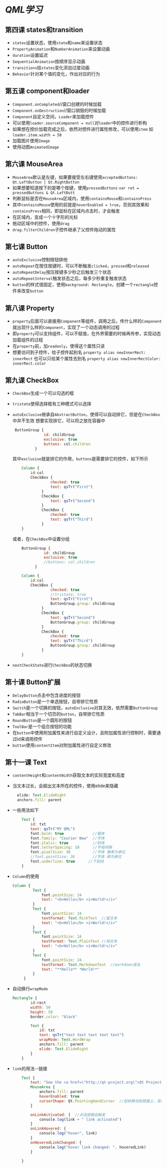 # _QML学习_

## 第四课 states和transition

- `states`设置状态，使用`state`和`name`来设置状态
- `PropertyAnimation`和`NumberAnimation`来设置动画
- `duration`设置延迟
- `SequentialAnimation`按顺序显示动画
- `transitions`给`states`变化添加过度动画
- `Behavior`针对某个值的变化，作出对应的行为

## 第五课 component和loader

- `Component.onCompleted`//窗口创建的时候加载
- `Component.onDestruction`//窗口销毁的时候加载
- `Component`自定义空间，`Loader`来加载控件
- 可以使用`loader.sourceComponent = null`对`loader`中的控件进行析构
- 如果想在控价加载完成之后，依然对控件进行属性修改，可以使用`item`
  如`loader.item.width = 50`
- 加载图片使用`Image`
- 使用动图`AnimatedImage`

## 第六课 MouseArea

- `MouseArea`默认是左键，如果要接受左右键使用`acceptedButtons: Qt.LeftButton | Qt.RightButton`
- 如果想要知道按下的是哪个按键，使用`pressedButtons`
   `var ret = pressedButtons & Qt.LeftButt `
- 判断鼠标是否在`MouseArea`区域内，使用`containsMouse`和`containsPress`
- 其中`containsMouse`使用的前提是`hoverEnabled = true`，否则其效果和`containsPress`相同，即鼠标在区域内点击时，才会触发
- 在区域内，变成一个十字形的光标
- 拖动区域中的控件，使用`drag`
- `drag.filterChildren`子控件继承了父控件拖动的属性

## 第七课 Button

- `autoExclusive`控制按钮排他
- `autoRepeat`在按住按键时，可以不断触发`clicked`，`pressed`和`released`
- `autoRepeatDelay`按压按键多少秒之后触发三个状态
- `autoRepeatInterval`触发状态之后，每多少秒重复触发状态
- `button`的样式很固定，使用`background: Rectangle`，创建一个`rectangle`控件来改变`button`

## 第八课 Property

- `property`后面可以直接用`Component`等组件，调用之后，传什么样的`Component`就出现什么样的`Component`，实现了一个动态调用的过程
-  即`property`可以支持组件，可以不赋值，在外界需要的时候再传参，实现动态加载组件的过程
- 在`property`前，加`readonly`，使得这个属性只读
- 想要访问到子控件，给子控件起别名
  `property alias newInnerRect: innerRect`
  也可以只给某个属性去别名
  `property alias newInnerRectColor: innerRect.color`

## 第九课 CheckBox

- `CheckBox`生成一个可以勾选的框

- `tristate`使得选择框有三种模式可以选择

- `autoExclusive`继承自`AbstractButton`，使得可以自动排它，但是在`CheckBox`中并不生效
  想要实现排它，可以将之放在容器中

  ```qml
   ButtonGroup {
                id: childGroup
                exclusive: true
                buttons: col.children
            }
  ```

  其中`exclusive`就是排它的作用，`buttons`是需要排它的控件，如下所示
  ```qml
      Column {
          id:col
          CheckBox {
                   checked: true
                   text: qsTr("First")
               }
               CheckBox {
                   text: qsTr("Second")
               }
               CheckBox {
                   checked: true
                   text: qsTr("Third")
               }
      }
  
  ```

  或者，在`CheckBox`中设置分组

  ```qml
      ButtonGroup {
                id: childGroup
                exclusive: true
                //buttons: col.children
            }
  
      Column {
          id:col
          CheckBox {
                   checked: true
                   //tristate: true
                   text: qsTr("First")
                   ButtonGroup.group: childGroup
               }
               CheckBox {
                   text: qsTr("Second")
                   ButtonGroup.group: childGroup
               }
               CheckBox {
                   checked: true
                   text: qsTr("Third")
                   ButtonGroup.group: childGroup
               }
      }
  ```

- `nextCheckState`进行`CheckBox`的状态切换

## 第十课 Button扩展

- `DelayButton`点击中包含进度的按钮
- `RadioButton`是一个单选按钮，自带排它性质
- `Switch`是一个切换的按钮，`autoExclusive`对其无效，依然需要`ButtonGroup`
- `TabBar`相当于一个切页的`button`，自带排它性质
- `RoundButton`是一个圆形的按钮
- `ToolBar`是一个组合按钮的功能
- 在`button`中使用附加属性来进行自定义设计，且附加属性进行控制时，需要通过id来调用控件
- `button`使用`contentItem`对附加属性进行自定义修改

## 第十一课 Text

- `contentHeight`和`contentWidth`获取文本的实际宽度和高度

- 当文本过长，会超出文本所在的控件，使用elide来隐藏
  ```qml
  	elide: Text.ElideRight
  	anchors.fill: parent
  ```


- 一些用法如下
  ```qml
      Text {
          id: txt
          text: qsTr("MY QML")
          font.bold: true             //粗体
          font.family: "Courier New"  //字体
          font.italic: true           //斜体
          font.letterSpacing: 10      //字母间隔
          font.pixelSize: 36          //字体 像素为单位
          //font.pointSize: 36        //字体 磅为单位
          font.underline: true		//下划线
      }
  ```

- `Column`的使用
  
  ```qml
  Column {
           Text {
               font.pointSize: 24
               text: "<b>Hello</b> <i>World!</i>"
           }
           Text {
               font.pointSize: 24
               textFormat: Text.RichText  //富文本
               text: "<b>Hello</b> <i>World!</i>"
           }
           Text {
               font.pointSize: 24
               textFormat: Text.PlainText //纯文本
               text: "<b>Hello</b> <i>World!</i>"
           }
           Text {
               font.pointSize: 24
               textFormat: Text.MarkdownText  //markdown语法
               text: "**Hello** *World!*"
           }
       }
  ```
  
- 自动换行`wrapMode`
  ```qml
  Rectangle {
          id:rect
          width: 50
          height: 50
          border.color: "black"
  
          Text {
              id: txt
              text: qsTr("text text text text text")
              wrapMode: Text.WordWrap
              anchors.fill: parent
              elide: Text.ElideRight
          }
      }
  ```


- `link`的用法--链接

  ```qml
      Text {
          text: "See the <a href=\"http://qt-project.org\">Qt Project website</a>."
          MouseArea {
              anchors.fill: parent
              hoverEnabled: true
              cursorShape: Qt.PointingHandCursor  //鼠标移动到链接上，变成手的形状
          }
  
          onLinkActivated: {  //点击链接会触发
              console.log(link + " link activated")
          }
          onLinkHovered: {
              console.log("hover", link)
          }
          onHoveredLinkChanged: {
              console.log("hover link changed: ", hoveredLink)
          }
  
      }
  ```

  





